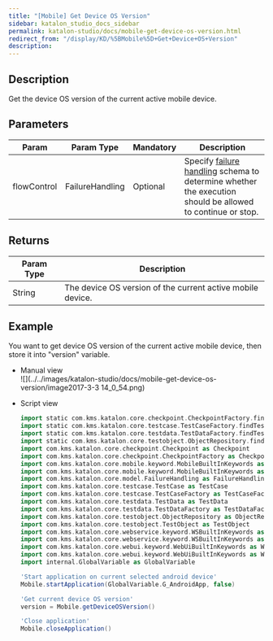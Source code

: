 ```yaml
---
title: "[Mobile] Get Device OS Version" 
sidebar: katalon_studio_docs_sidebar
permalink: katalon-studio/docs/mobile-get-device-os-version.html 
redirect_from: "/display/KD/%5BMobile%5D+Get+Device+OS+Version" 
description: 
---
```

Description  
-------------

Get the device OS version of the current active mobile device.

Parameters  
------------

| Param | Param Type | Mandatory | Description |
| --- | --- | --- | --- |
| flowControl | FailureHandling | Optional | Specify [failure handling](/x/qAAM) schema to determine whether the execution should be allowed to continue or stop. |

Returns
-------

| Param Type | Description |
| --- | --- |
| String | The device OS version of the current active mobile device. |

Example 
--------

You want to get device OS version of the current active mobile device, then store it into "version" variable.

*   Manual view    
    ![](../../images/katalon-studio/docs/mobile-get-device-os-version/image2017-3-3 14_0_54.png)
*   Script view 
    
    ```groovy
    import static com.kms.katalon.core.checkpoint.CheckpointFactory.findCheckpoint
    import static com.kms.katalon.core.testcase.TestCaseFactory.findTestCase
    import static com.kms.katalon.core.testdata.TestDataFactory.findTestData
    import static com.kms.katalon.core.testobject.ObjectRepository.findTestObject
    import com.kms.katalon.core.checkpoint.Checkpoint as Checkpoint
    import com.kms.katalon.core.checkpoint.CheckpointFactory as CheckpointFactory
    import com.kms.katalon.core.mobile.keyword.MobileBuiltInKeywords as MobileBuiltInKeywords
    import com.kms.katalon.core.mobile.keyword.MobileBuiltInKeywords as Mobile
    import com.kms.katalon.core.model.FailureHandling as FailureHandling
    import com.kms.katalon.core.testcase.TestCase as TestCase
    import com.kms.katalon.core.testcase.TestCaseFactory as TestCaseFactory
    import com.kms.katalon.core.testdata.TestData as TestData
    import com.kms.katalon.core.testdata.TestDataFactory as TestDataFactory
    import com.kms.katalon.core.testobject.ObjectRepository as ObjectRepository
    import com.kms.katalon.core.testobject.TestObject as TestObject
    import com.kms.katalon.core.webservice.keyword.WSBuiltInKeywords as WSBuiltInKeywords
    import com.kms.katalon.core.webservice.keyword.WSBuiltInKeywords as WS
    import com.kms.katalon.core.webui.keyword.WebUiBuiltInKeywords as WebUiBuiltInKeywords
    import com.kms.katalon.core.webui.keyword.WebUiBuiltInKeywords as WebUI
    import internal.GlobalVariable as GlobalVariable
    
    'Start application on current selected android device'
    Mobile.startApplication(GlobalVariable.G_AndroidApp, false)
    
    'Get current device OS version'
    version = Mobile.getDeviceOSVersion()
    
    'Close application'
    Mobile.closeApplication()
    
    
    ```